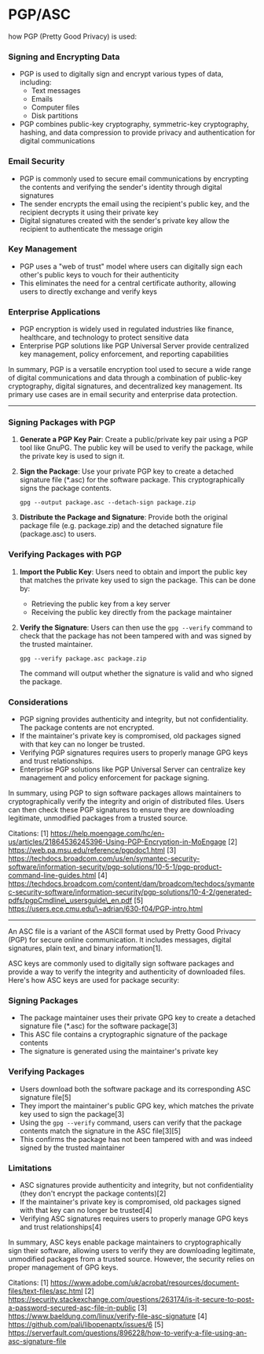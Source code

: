 # PGP/ASC

&#x20;how PGP (Pretty Good Privacy) is used:

### Signing and Encrypting Data

* PGP is used to digitally sign and encrypt various types of data, including:
  * Text messages
  * Emails
  * Computer files
  * Disk partitions
* PGP combines public-key cryptography, symmetric-key cryptography, hashing, and data compression to provide privacy and authentication for digital communications&#x20;

### Email Security

* PGP is commonly used to secure email communications by encrypting the contents and verifying the sender's identity through digital signatures&#x20;
* The sender encrypts the email using the recipient's public key, and the recipient decrypts it using their private key&#x20;
* Digital signatures created with the sender's private key allow the recipient to authenticate the message origin&#x20;

### Key Management

* PGP uses a "web of trust" model where users can digitally sign each other's public keys to vouch for their authenticity&#x20;
* This eliminates the need for a central certificate authority, allowing users to directly exchange and verify keys&#x20;

### Enterprise Applications

* PGP encryption is widely used in regulated industries like finance, healthcare, and technology to protect sensitive data&#x20;
* Enterprise PGP solutions like PGP Universal Server provide centralized key management, policy enforcement, and reporting capabilities&#x20;

In summary, PGP is a versatile encryption tool used to secure a wide range of digital communications and data through a combination of public-key cryptography, digital signatures, and decentralized key management. Its primary use cases are in email security and enterprise data protection.

***



### Signing Packages with PGP

1. **Generate a PGP Key Pair**: Create a public/private key pair using a PGP tool like GnuPG. The public key will be used to verify the package, while the private key is used to sign it.
2.  **Sign the Package**: Use your private PGP key to create a detached signature file (\*.asc) for the software package. This cryptographically signs the package contents.

    ```
    gpg --output package.asc --detach-sign package.zip
    ```
3. **Distribute the Package and Signature**: Provide both the original package file (e.g. package.zip) and the detached signature file (package.asc) to users.

### Verifying Packages with PGP

1. **Import the Public Key**: Users need to obtain and import the public key that matches the private key used to sign the package. This can be done by:
   * Retrieving the public key from a key server
   * Receiving the public key directly from the package maintainer
2.  **Verify the Signature**: Users can then use the `gpg --verify` command to check that the package has not been tampered with and was signed by the trusted maintainer.

    ```
    gpg --verify package.asc package.zip
    ```

    The command will output whether the signature is valid and who signed the package.

### Considerations

* PGP signing provides authenticity and integrity, but not confidentiality. The package contents are not encrypted.
* If the maintainer's private key is compromised, old packages signed with that key can no longer be trusted.
* Verifying PGP signatures requires users to properly manage GPG keys and trust relationships.
* Enterprise PGP solutions like PGP Universal Server can centralize key management and policy enforcement for package signing.

In summary, using PGP to sign software packages allows maintainers to cryptographically verify the integrity and origin of distributed files. Users can then check these PGP signatures to ensure they are downloading legitimate, unmodified packages from a trusted source.

Citations: \[1] https://help.moengage.com/hc/en-us/articles/21864536245396-Using-PGP-Encryption-in-MoEngage \[2] https://web.pa.msu.edu/reference/pgpdoc1.html \[3] https://techdocs.broadcom.com/us/en/symantec-security-software/information-security/pgp-solutions/10-5-1/pgp-product-command-line-guides.html \[4] https://techdocs.broadcom.com/content/dam/broadcom/techdocs/symantec-security-software/information-security/pgp-solutions/10-4-2/generated-pdfs/pgpCmdline\_usersguide\_en.pdf \[5] https://users.ece.cmu.edu/\~adrian/630-f04/PGP-intro.html

***



An ASC file is a variant of the ASCII format used by Pretty Good Privacy (PGP) for secure online communication. It includes messages, digital signatures, plain text, and binary information\[1].

ASC keys are commonly used to digitally sign software packages and provide a way to verify the integrity and authenticity of downloaded files. Here's how ASC keys are used for package security:

### Signing Packages

* The package maintainer uses their private GPG key to create a detached signature file (\*.asc) for the software package\[3]
* This ASC file contains a cryptographic signature of the package contents
* The signature is generated using the maintainer's private key

### Verifying Packages

* Users download both the software package and its corresponding ASC signature file\[5]
* They import the maintainer's public GPG key, which matches the private key used to sign the package\[3]
* Using the `gpg --verify` command, users can verify that the package contents match the signature in the ASC file\[3]\[5]
* This confirms the package has not been tampered with and was indeed signed by the trusted maintainer

### Limitations

* ASC signatures provide authenticity and integrity, but not confidentiality (they don't encrypt the package contents)\[2]
* If the maintainer's private key is compromised, old packages signed with that key can no longer be trusted\[4]
* Verifying ASC signatures requires users to properly manage GPG keys and trust relationships\[4]

In summary, ASC keys enable package maintainers to cryptographically sign their software, allowing users to verify they are downloading legitimate, unmodified packages from a trusted source. However, the security relies on proper management of GPG keys.

Citations: \[1] https://www.adobe.com/uk/acrobat/resources/document-files/text-files/asc.html \[2] https://security.stackexchange.com/questions/263174/is-it-secure-to-post-a-password-secured-asc-file-in-public \[3] https://www.baeldung.com/linux/verify-file-asc-signature \[4] https://github.com/pali/libopenaptx/issues/6 \[5] https://serverfault.com/questions/896228/how-to-verify-a-file-using-an-asc-signature-file
